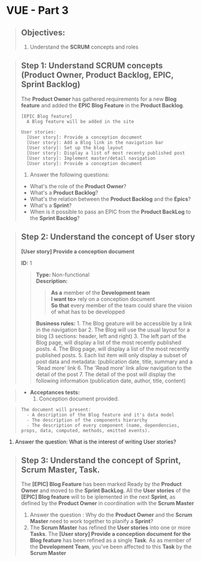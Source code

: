 # VUE - Part 3
> ## Objectives:
> 
> 1. Understand the **SCRUM** concepts and roles

> ## Step 1: Understand SCRUM concepts (Product Owner, Product Backlog, EPIC, Sprint Backlog)
>
> The **Product Owner** has gathered requirements for a new **Blog feature** and added the **EPIC Blog Feature** in the **Product Backlog**.
>
>     [EPIC Blog feature]
>       A Blog feature will be added in the site  
>
>     User stories:
>       [User story]: Provide a conception document  
>       [User story]: Add a Blog link in the navigation bar    
>       [User story]: Set up the blog layout  
>       [User story]: Display a list of most recenty published post    
>       [User story]: Implement master/detail navigation    
>       [User story]: Provide a conception document  
>
> 1. Answer the following questions:  
>   - What's the role of the **Product Owner**?
>   - What's a **Product Backlog**?
>   - What's the relation between the **Product Backlog** and the **Epics**?
>   - What's a **Sprint**?
>   - When is it possible to pass an EPIC from the **Product BackLog** to the **Sprint Backlog**?

> ## Step 2: Understand the concept of **User story** 
> 
>    **[User story] Provide a conception document**  
>    
>    **ID:** 1  
>  > **Type:** Non-functional  
>  > **Description:**  
>  >  > **As a** member of the **Development team**  
>  >  > **I want to>** rely on a conception document  
>  >  > **So that** every member of the team could share the vision of what has to be developped  
>  >
>  > **Business rules:**
>     1. The Blog geature will be accessible by a link in the navigation bar
>     2. The Blog will use the usual layout for a blog (3 sections: header, left and right)
>     3. The left part of the Blog page, will display a list of the most recently published posts.
>     4. The  Blog page, will display a list of the most recently published posts.
>     5. Each list item will only display a subset of post data and metadata: (publication date, title, summary and a 'Read more' link
>     6. The 'Read more' link allow navigation to the detail of the post
>     7. The detail of the post will display the following information (publication date, author, title, content)

>   - **Acceptances tests:**
>     1. Conception document provided. 

>     The document will present:
>       - A description of the Blog feature and it's data model
>       - The description of the components hierarchy
>       - The description of every component (name, dependencies, props, data, computed, methods, emitted events). 
1. Answer the question: What is the interest of writing User stories?


> ## Step 3: Understand the concept of Sprint, Scrum Master, Task.
> 
> The **[EPIC] Blog Feature** has been marked Ready by the **Product Owner** and moved to the **Sprint BackLog**. All the **User stories** of the **[EPIC] Blog feature** will to be iplemented in the next **Sprint**, as defined by the **Product Owner** in coordination with the **Scrum Master**
>
> 1. Answer the question : Why do the **Product Owner** and the **Scrum Master** need to work together to planify a **Sprint**?
> 2. The **Scrum Master** has refined the **User stories** into one or more **Tasks**. The **[User story] Provide a conception document for the Blog feature** has been refined as a single **Task**. As as member of the **Development Team**, you've been affected to this **Task** by the **Scrum Master**




